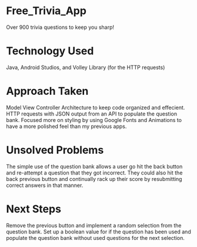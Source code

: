 # Free_Trivia_App
Over 900 trivia questions to keep you sharp!

# Technology Used
Java, Android Studios, and Volley Library (for the HTTP requests)

# Approach Taken
Model View Controller Architecture to keep code organized and effecient. HTTP requests with JSON output from an API to populate the question bank. Focused more on styling by using Google Fonts and Animations to have a more polished feel than my previous apps.

# Unsolved Problems
The simple use of the question bank allows a user go hit the back button and re-attempt a question that they got incorrect. They could also hit the back previous button and continually rack up their score by resubmitting correct answers in that manner.

# Next Steps
Remove the previous button and implement a random selection from the question bank. Set up a boolean value for if the question has been used and populate the question bank without used questions for the next selection.
